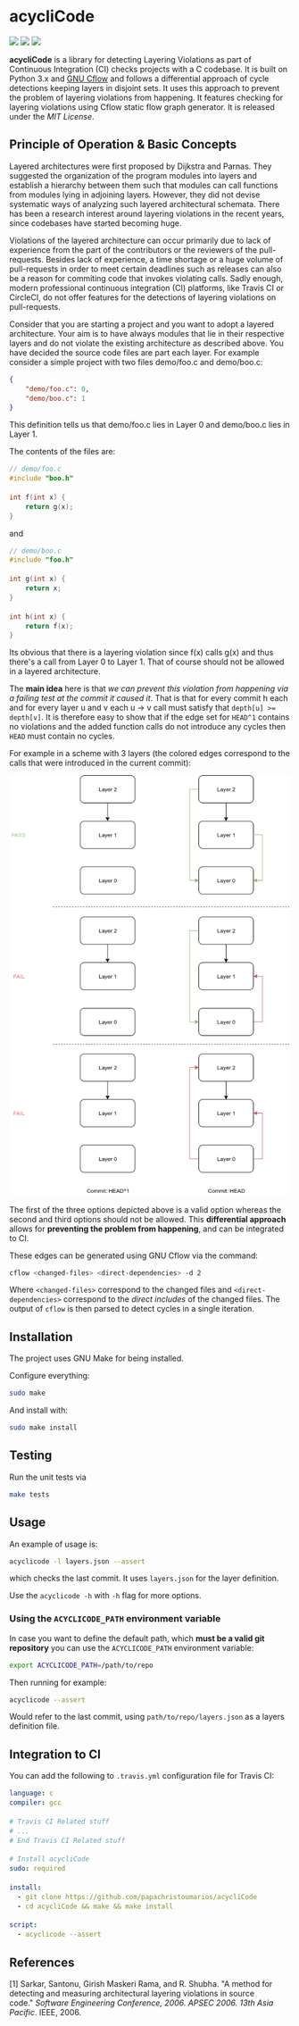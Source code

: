 # acycliCode

<img src="https://img.shields.io/packagist/l/doctrine/orm.svg"> <img src="https://img.shields.io/pypi/pyversions/Django.svg"> <img src="https://img.shields.io/badge/lang-C-green.svg">

**acycliCode** is a library for detecting Layering Violations as part of Continuous Integration (CI) checks projects with a C codebase. It is built on Python 3.x and [GNU Cflow](https://www.gnu.org/software/cflow/) and follows a differential approach of cycle detections keeping layers in disjoint sets. It uses this approach to prevent the problem of layering violations from happening.  It features checking for layering violations using Cflow static flow graph generator. It is released under the _MIT License_.



## Principle of Operation & Basic Concepts

Layered architectures were first proposed by Dijkstra and Parnas. They suggested the organization of the program modules into layers and establish a hierarchy between them such that modules can call functions from modules lying in adjoining layers. However, they did not devise systematic ways of analyzing such layered architectural schemata. There has been a research interest around layering violations in the recent years, since codebases have started becoming huge. 

Violations of the layered architecture can occur primarily due to lack of experience from the part of the contributors or the reviewers of the pull-requests. Besides lack of experience, a time shortage or a huge volume of pull-requests in order to meet certain deadlines such as releases can also be a reason for commiting code that invokes violating calls. Sadly enough, modern professional continuous integration (CI) platforms, like Travis CI or CircleCI, do not offer features for the detections of layering violations on pull-requests. 

Consider that you are starting a project and you want to adopt a layered architecture. Your aim is to have always modules that lie in their respective layers and do not violate the existing architecture as described above. You have decided the source code files are part each layer. For example consider a simple project with two files demo/foo.c and demo/boo.c: 

```json
{
	"demo/foo.c": 0, 
	"demo/boo.c": 1
}
```

This definition tells us that demo/foo.c lies in Layer 0 and demo/boo.c lies in Layer 1.

The contents of the files are: 

```c
// demo/foo.c
#include "boo.h"

int f(int x) {
	return g(x);
}
```

and

```c
// demo/boo.c
#include "foo.h"

int g(int x) {
	return x; 
}

int h(int x) {
	return f(x);  
}
```

Its obvious that there is a layering violation since f(x) calls g(x) and thus there's a call from Layer 0 to Layer 1.  That of course should not be allowed in a layered architecture. 

The **main idea** here is that _we can prevent this violation from happening via a failing test at the commit it caused it_. That is that for every commit h each and for every layer u and v each u -> v call must satisfy that `depth[u] >= depth[v]`.  It is therefore easy to show that if the edge set for `HEAD^1` contains no violations and the added function calls do not introduce any cycles then `HEAD` must contain no cycles. 

For example in a scheme with 3 layers (the colored edges correspond to the calls that were introduced in the current commit): 

<p align="center">

<img src="res/acycliCode.png">

</p>

The first of the three options depicted above is a valid option whereas the second and third options should not be allowed. This **differential approach** allows for **preventing the problem from happening**, and can be integrated to CI.

These edges can be generated using GNU Cflow via the command: 

```bash
cflow <changed-files> <direct-dependencies> -d 2 
```

Where `<changed-files>` correspond to the changed files and `<direct-dependencies>` correspond to the _direct includes_ of the changed files. The output of `cflow` is then parsed to detect cycles in a single iteration. 



## Installation

The project uses GNU Make for being installed. 

Configure everything: 

```bash
sudo make
```

And install with:

```bash
sudo make install
```

## Testing 

Run the unit tests via

```bash
make tests
```

## Usage

An example of usage is:

```bash
acyclicode -l layers.json --assert
```

which checks the last commit. It uses `layers.json` for the layer definition. 

Use the `acyclicode -h` with `-h` flag for more options. 

### Using the `ACYCLICODE_PATH` environment variable

In case you want to define the default path, which **must be a valid git repository** you can use the `ACYCLICODE_PATH` environment variable: 

```bash
export ACYCLICODE_PATH=/path/to/repo
```

Then running for example:

```bash
acyclicode --assert
```

Would refer to the last commit, using `path/to/repo/layers.json` as a layers definition file.  

## Integration to CI 

You can add the following to `.travis.yml` configuration file for Travis CI: 

```yaml
language: c
compiler: gcc 

# Travis CI Related stuff
# ...
# End Travis CI Related stuff

# Install acycliCode
sudo: required

install:
  - git clone https://github.com/papachristoumarios/acycliCode
  - cd acycliCode && make && make install
  
script:
  - acyclicode --assert
```



## References

[1]  Sarkar, Santonu, Girish Maskeri Rama, and R. Shubha. "A method for detecting and measuring architectural layering violations in source code." *Software Engineering Conference, 2006. APSEC 2006. 13th Asia Pacific*. IEEE, 2006.





 
